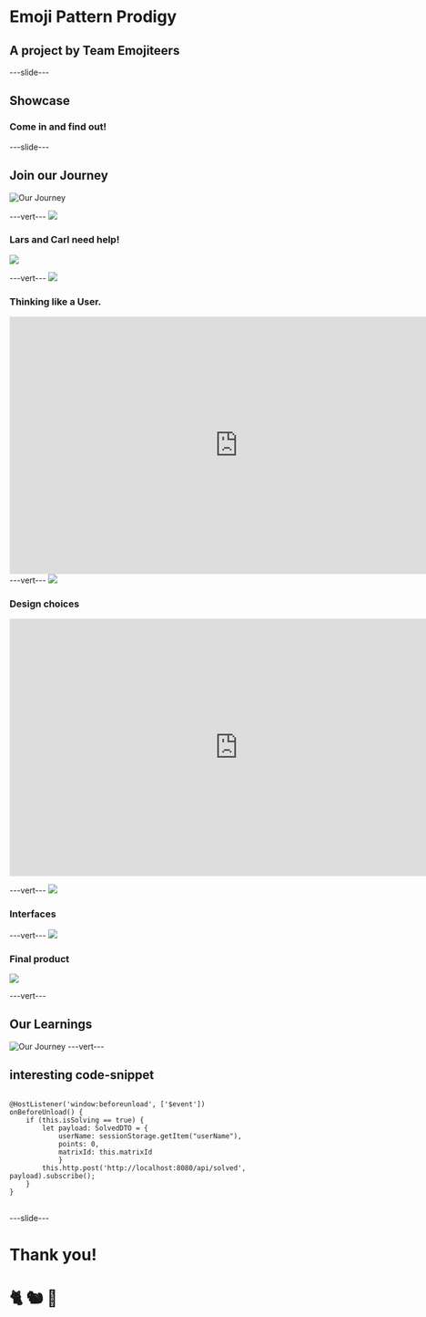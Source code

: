 # Emoji Pattern Prodigy
## A project by Team Emojiteers

---slide---
## Showcase
### Come in and find out!

---slide---
## Join our Journey
![Our Journey](journey.png)

---vert---
<img src="header1.png">

### Lars and Carl need help!
<img class="r-stretch" src="larsAndCarl.png">


---vert---
<img class="r-stretch" src="header2.png">

### Thinking like a User.
<iframe style="border: 1px solid rgba(0, 0, 0, 0.1);" width="800" height="450" src="https://trello.com/b/xHKvw8tn.html" allowfullscreen></iframe>
---vert---
<img class="r-stretch" src="header3.png">

### Design choices
<iframe style="border: 1px solid rgba(0, 0, 0, 0.1);" width="800" height="450" src="https://www.figma.com/embed?embed_host=share&url=https%3A%2F%2Fwww.figma.com%2Ffile%2FLBk36Rgko8Hk7mhewKqlcu%2Fepp%3Fnode-id%3D0%253A1%26t%3DFBezmmhlZ9zgC6Yk-1" allowfullscreen></iframe>

---vert---
<img class="r-stretch" src="header4.png">


### Interfaces

---vert---
<img src="header5.png">

### Final product
<img class="r-stretch" src="FinalProduct.png">

---vert---
## Our Learnings
![Our Journey](journey.png)
---vert---

## interesting code-snippet

<link rel="stylesheet" href="plugin/highlight/monokai.css">
<script src="plugin/highlight/highlight.js"></script>
<script>
  Reveal.initialize({
    plugins: [ RevealHighlight ]
  });
</script>
<section>
<pre><code data-trim data-noescape data-line-numbers="1-2|3|4-11">
@HostListener('window:beforeunload', ['$event'])
onBeforeUnload() {
    if (this.isSolving == true) {
        let payload: SolvedDTO = {
            userName: sessionStorage.getItem("userName"),
            points: 0,
            matrixId: this.matrixId
            }
        this.http.post('http://localhost:8080/api/solved', payload).subscribe();
    }
}
</code> </pre>
</section>
---slide---

# Thank you!
# 🐈 🐿️ 🦋